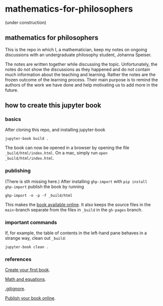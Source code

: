 # mathematics-for-philosophers

(under construction)

## mathematics for philosophers

This is the repo in which I, a mathematician, keep my notes on ongoing discussions with an undergraduate philosophy student, Johanna Speiser.

The notes are written together while discussing the topic. Unfortunately, the notes do not show the discussions as they happened and do not contain much information about the teaching and learning. Rather the notes are the frozen outcome of the learning process. Their main purpose is to remind the authors of the work we have done and help motivating us to add more in the future.

## how to create this jupyter book

### basics

After cloning this repo, and installing jupyter-book

```
jupyter-book build .
```

The book can now be opened in a browser by opening the file `_build/html/index.html`. On a mac, simply run `open _build/html/index.html`.

### publishing

(There is sth missing here.) After installing `ghp-import` with
`pip install ghp-import` publish the book by running

```
ghp-import -n -p -f _build/html
```

This makes the [book available online](https://alexhkurz.github.io/mathematics-for-philosophers). It also keeps the source files in the `main`-branch separate from the files in `_build` in the `gh-pages` branch.

### important commands

If, for example, the table of contents in the left-hand pane behaves in a strange way, clean out `_build`:

```
jupyter-book clean .
```

### references

[Create your first book](https://jupyterbook.org/en/stable/start/your-first-book.html).

[Math and equations](https://jupyterbook.org/en/stable/content/math.html#math-and-equations).

[.gitignore](https://raw.githubusercontent.com/executablebooks/jupyter-book/master/.gitignore).

[Publish your book online](https://jupyterbook.org/en/stable/start/publish.html).

